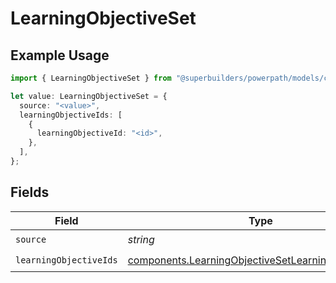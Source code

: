 # LearningObjectiveSet

## Example Usage

```typescript
import { LearningObjectiveSet } from "@superbuilders/powerpath/models/components";

let value: LearningObjectiveSet = {
  source: "<value>",
  learningObjectiveIds: [
    {
      learningObjectiveId: "<id>",
    },
  ],
};
```

## Fields

| Field                                                                                                                      | Type                                                                                                                       | Required                                                                                                                   | Description                                                                                                                |
| -------------------------------------------------------------------------------------------------------------------------- | -------------------------------------------------------------------------------------------------------------------------- | -------------------------------------------------------------------------------------------------------------------------- | -------------------------------------------------------------------------------------------------------------------------- |
| `source`                                                                                                                   | *string*                                                                                                                   | :heavy_check_mark:                                                                                                         | N/A                                                                                                                        |
| `learningObjectiveIds`                                                                                                     | [components.LearningObjectiveSetLearningObjectiveId](../../models/components/learningobjectivesetlearningobjectiveid.md)[] | :heavy_check_mark:                                                                                                         | N/A                                                                                                                        |